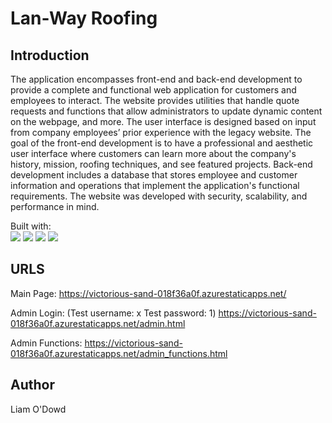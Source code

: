 # Lan-Way Roofing

## Introduction

The application encompasses front-end and back-end development to provide a complete and functional web application for customers and employees to interact. The website provides utilities that handle quote requests and functions that allow administrators to update dynamic content on the webpage, and more. The user interface is designed based on input from company employees’ prior experience with the legacy website. The goal of the front-end development is to have a professional and aesthetic user interface where customers can learn more about the company's history, mission, roofing techniques, and see featured projects. Back-end development includes a database that stores employee and customer information and operations that implement the application's functional requirements. The website was developed with security, scalability, and performance in mind.

Built with: 
<br/>
<img src="https://img.shields.io/badge/HTML5-E34F26?style=for-the-badge&logo=html5&logoColor=white" />
<img src="https://img.shields.io/badge/CSS3-1572B6?style=for-the-badge&logo=css3&logoColor=white" />
<img src="https://img.shields.io/badge/JavaScript-F7DF1E?style=for-the-badge&logo=javascript&logoColor=black" />
<img src="https://img.shields.io/badge/Microsoft_Azure-0089D6?style=for-the-badge&logo=microsoft-azure&logoColor=white" />


## URLS

Main Page:
https://victorious-sand-018f36a0f.azurestaticapps.net/

Admin Login:
(Test username: x
Test password: 1)
https://victorious-sand-018f36a0f.azurestaticapps.net/admin.html

Admin Functions:
https://victorious-sand-018f36a0f.azurestaticapps.net/admin_functions.html

## Author
Liam O'Dowd
